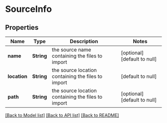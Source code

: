 # SourceInfo
## Properties

Name | Type | Description | Notes
------------ | ------------- | ------------- | -------------
**name** | **String** | the source name containing the files to import | [optional] [default to null]
**location** | **String** | the source location containing the files to import | [default to null]
**path** | **String** | the source location containing the files to import | [optional] [default to null]

[[Back to Model list]](../README.md#documentation-for-models) [[Back to API list]](../README.md#documentation-for-api-endpoints) [[Back to README]](../README.md)

